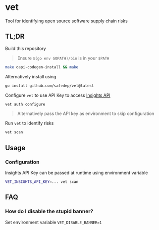 # vet 
Tool for identifying open source software supply chain risks

## TL;DR

Build this repository

> Ensure `$(go env GOPATH)/bin` is in your `$PATH`

```bash
make oapi-codegen-install && make
```

Alternatively install using

```bash
go install github.com/safedep/vet@latest
```

Configure `vet` to use API Key to access [Insights API](#)

```bash
vet auth configure
```

> Alternatively pass the API key as environment to skip configuration

Run `vet` to identify risks

```bash
vet scan
```

## Usage

### Configuration

Insights API Key can be passed at runtime using environment variable

```bash
VET_INSIGHTS_API_KEY=... vet scan
```

## FAQ

### How do I disable the stupid banner?

Set environment variable `VET_DISABLE_BANNER=1`

